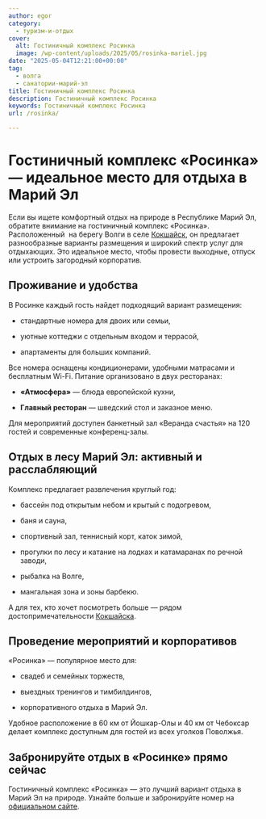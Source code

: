 ```yaml
---
author: egor
category:
  - туризм-и-отдых
cover:
  alt: Гостиничный комплекс Росинка
  image: /wp-content/uploads/2025/05/rosinka-mariel.jpg
date: "2025-05-04T12:21:00+00:00"
tag:
  - волга
  - санатории-марий-эл
title: Гостиничный комплекс Росинка
description: Гостиничный комплекс Росинка
keywords: Гостиничный комплекс Росинка
url: /rosinka/

---
```

# Гостиничный комплекс «Росинка» — идеальное место для отдыха в Марий Эл

Если вы ищете комфортный отдых на природе в Республике Марий Эл, обратите внимание на гостиничный комплекс «Росинка». Расположенный  на берегу Волги в селе [Кокшайск](/pervyj-russkij-gorod-marij-el/), он предлагает разнообразные варианты размещения и широкий спектр услуг для отдыхающих. Это идеальное место, чтобы провести выходные, отпуск или устроить загородный корпоратив.

## Проживание и удобства

В Росинке каждый гость найдет подходящий вариант размещения:

- стандартные номера для двоих или семьи,

- уютные коттеджи с отдельным входом и террасой,

- апартаменты для больших компаний.

Все номера оснащены кондиционерами, удобными матрасами и бесплатным Wi-Fi. Питание организовано в двух ресторанах:

- **«Атмосфера»** — блюда европейской кухни,

- **Главный ресторан** — шведский стол и заказное меню.

Для мероприятий доступен банкетный зал «Веранда счастья» на 120 гостей и современные конференц-залы.

## Отдых в лесу Марий Эл: активный и расслабляющий

Комплекс предлагает развлечения круглый год:

- бассейн под открытым небом и крытый с подогревом,

- баня и сауна,

- спортивный зал, теннисный корт, каток зимой,

- прогулки по лесу и катание на лодках и катамаранах по речной заводи,

- рыбалка на Волге,

- мангальная зона и зоны барбекю.

А для тех, кто хочет посмотреть больше — рядом достопримечательности [Кокшайска](/muzej-istorii-kokshajska/).

## Проведение мероприятий и корпоративов

«Росинка» — популярное место для:

- свадеб и семейных торжеств,

- выездных тренингов и тимбилдингов,

- корпоративного отдыха в Марий Эл.

Удобное расположение в 60 км от Йошкар-Олы и 40 км от Чебоксар делает комплекс доступным для гостей из всех уголков Поволжья.

## Забронируйте отдых в «Росинке» прямо сейчас

Гостиничный комплекс «Росинка» — это лучший вариант отдыха в Марий Эл на природе. Узнайте больше и забронируйте номер на [официальном сайте](https://www.gkrosinka.ru/).
